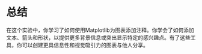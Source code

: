 # 总结

在这个实验中，你学习了如何使用Matplotlib为图表添加注释。你学会了如何添加文本、箭头和形状，以提供更多背景信息或突出显示特定的感兴趣点。有了这些工具，你可以创建更具信息性和视觉吸引力的图表与他人分享。
